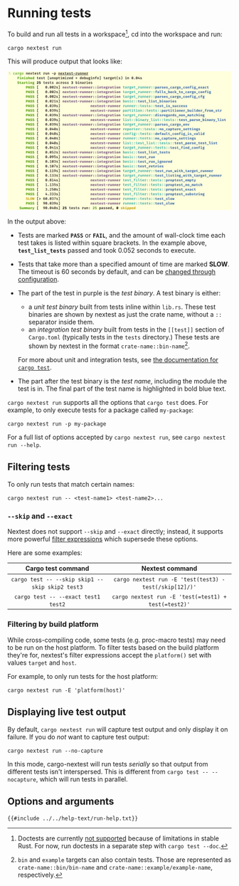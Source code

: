 # Running tests

To build and run all tests in a workspace[^doctest], cd into the workspace and run:

```
cargo nextest run
```

This will produce output that looks like:

![Output of cargo nextest run](../static/nextest-run.png)

In the output above:

- Tests are marked **`PASS`** or **`FAIL`**, and the amount of wall-clock time each test takes is listed within square brackets. In the example above, **`test_list_tests`** passed and took 0.052 seconds to execute.
- Tests that take more than a specified amount of time are marked **SLOW**. The timeout is 60 seconds by default, and can be [changed through configuration](configuration.md).
- The part of the test in purple is the _test binary_. A test binary is either:

  - a _unit test binary_ built from tests inline within `lib.rs`. These test binaries are shown by nextest as just the crate name, without a `::` separator inside them.
  - an _integration test binary_ built from tests in the `[[test]]` section of `Cargo.toml` (typically tests in the `tests` directory.) These tests are shown by nextest in the format `crate-name::bin-name`[^bin-example].

  For more about unit and integration tests, see [the documentation for `cargo test`](https://doc.rust-lang.org/cargo/commands/cargo-test.html).

- The part after the test binary is the _test name_, including the module the test is in. The final part of the test name is highlighted in bold blue text.

`cargo nextest run` supports all the options that `cargo test` does. For example, to only execute tests for a package called `my-package`:

```
cargo nextest run -p my-package
```

For a full list of options accepted by `cargo nextest run`, see `cargo nextest run --help`.

[^bin-example]: `bin` and `example` targets can also contain tests. Those are represented as `crate-name::bin/bin-name` and `crate-name::example/example-name`, respectively.

## Filtering tests

To only run tests that match certain names:

```
cargo nextest run -- <test-name1> <test-name2>...
```

### `--skip` and `--exact`

Nextest does not support `--skip` and `--exact` directly; instead, it supports more powerful [filter expressions] which supersede these options.

Here are some examples:

|               Cargo test command                |                     Nextest command                     |
| :---------------------------------------------: | :-----------------------------------------------------: |
| `cargo test -- --skip skip1 --skip skip2 test3` | `cargo nextest run -E 'test(test3) - test(/skip[12]/)'` |
|       `cargo test -- --exact test1 test2`       |  `cargo nextest run -E 'test(=test1) + test(=test2)'`   |

### Filtering by build platform

While cross-compiling code, some tests (e.g. proc-macro tests) may need to be run on the host platform. To filter tests based on the build platform they're for, nextest's filter expressions accept the `platform()` set with values `target` and `host`.

For example, to only run tests for the host platform:

```
cargo nextest run -E 'platform(host)'
```

[filter expressions]: filter-expressions.md

## Displaying live test output

By default, `cargo nextest run` will capture test output and only display it on failure. If you do _not_ want to capture test output:

```
cargo nextest run --no-capture
```

In this mode, cargo-nextest will run tests _serially_ so that output from different tests isn't interspersed. This is different from `cargo test -- --nocapture`, which will run tests in parallel.

[^doctest]: Doctests are currently [not supported](https://github.com/nextest-rs/nextest/issues/16) because of limitations in stable Rust. For now, run doctests in a separate step with `cargo test --doc`.

## Options and arguments

```
{{#include ../../help-text/run-help.txt}}
```
